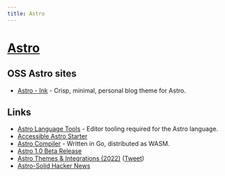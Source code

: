 ```yaml
---
title: Astro
---
```


# [Astro](https://astro.build/)

## OSS Astro sites

- [Astro - Ink](https://github.com/one-aalam/astro-ink) - Crisp, minimal, personal blog theme for Astro.

## Links

- [Astro Language Tools](https://github.com/withastro/language-tools) - Editor tooling required for the Astro language.
- [Accessible Astro Starter](https://github.com/markteekman/accessible-astro-starter)
- [Astro Compiler](https://github.com/withastro/compiler) - Written in Go, distributed as WASM.
- [Astro 1.0 Beta Release](https://astro.build/blog/astro-1-beta-release/)
- [Astro Themes & Integrations (2022)](https://astro.build/blog/themes-and-integrations/) ([Tweet](https://twitter.com/n_moore/status/1511778064753172483))
- [Astro-Solid Hacker News](https://github.com/ryansolid/astro-solid-hackernews)